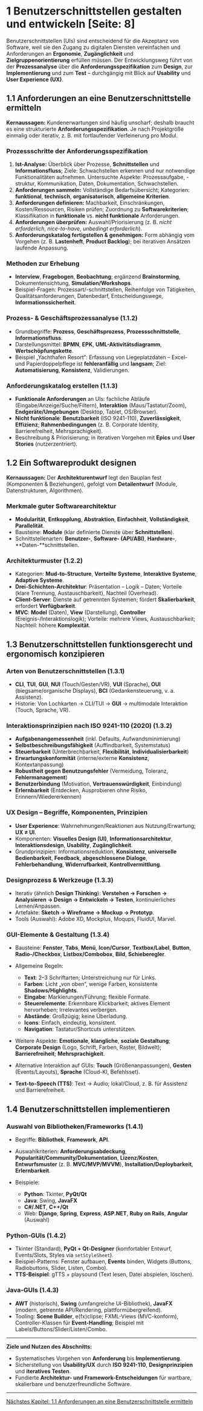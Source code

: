 # 1 Benutzerschnittstellen gestalten und entwickeln [Seite: 8]

Benutzerschnittstellen (UIs) sind entscheidend für die Akzeptanz von Software, weil sie den Zugang zu digitalen Diensten vereinfachen und Anforderungen an **Ergonomie**, **Zugänglichkeit** und **Zielgruppenorientierung** erfüllen müssen. Der Entwicklungsweg führt von der **Prozessanalyse** über die **Anforderungsspezifikation** zum **Design**, zur **Implementierung** und zum **Test** – durchgängig mit Blick auf **Usability** und **User Experience (UX)**. 

## 1.1 Anforderungen an eine Benutzerschnittstelle ermitteln

**Kernaussagen:**
Kundenerwartungen sind häufig unscharf; deshalb braucht es eine strukturierte **Anforderungsspezifikation**. Je nach Projektgröße einmalig oder iterativ, z. B. mit fortlaufender Verfeinerung pro Modul.

### Prozessschritte der **Anforderungsspezifikation**

1. **Ist-Analyse:** Überblick über Prozesse, **Schnittstellen** und **Informationsfluss**; Ziele: Schwachstellen erkennen und nur notwendige Funktionalitäten aufnehmen.
   Untersuchte Aspekte: Prozessaufgabe, -struktur, Kommunikation, Daten, Dokumentation, Schwachstellen.
2. **Anforderungen sammeln:** Vollständige Bedarfsübersicht; Kategorien: **funktional**, **technisch**, **organisatorisch**, **allgemeine Kriterien**.
3. **Anforderungen definieren:** Machbarkeit, Einschränkungen, Kosten/Ressourcen, Risiken prüfen; Zuordnung zu **Softwarekriterien**; Klassifikation in **funktionale** vs. **nicht funktionale** Anforderungen.
4. **Anforderungen überprüfen:** Auswahl/Priorisierung (z. B. *nicht erforderlich*, *nice-to-have*, *unbedingt erforderlich*).
5. **Anforderungskatalog fertigstellen & genehmigen:** Form abhängig vom Vorgehen (z. B. **Lastenheft**, **Product Backlog**); bei iterativen Ansätzen laufende Anpassung.

### Methoden zur Erhebung

* **Interview**, **Fragebogen**, **Beobachtung**; ergänzend **Brainstorming**, Dokumentensichtung, **Simulation/Workshops**.
* Beispiel-Fragen: Prozessart/-schnittstellen, Reihenfolge von Tätigkeiten, Qualitätsanforderungen, Datenbedarf, Entscheidungswege, **Informationssicherheit**.

### Prozess- & Geschäftsprozessanalyse (1.1.2)

* Grundbegriffe: **Prozess**, **Geschäftsprozess**, **Prozessschnittstelle**, **Informationsfluss**.
* Darstellungsmittel: **BPMN**, **EPK**, **UML-Aktivitätsdiagramm**, **Wertschöpfungskette**.
* Beispiel „Yachthafen Resort“: Erfassung von Liegeplatzdaten – Excel- und Papierdoppelpflege ist **fehleranfällig** und **langsam**; Ziel: **Automatisierung**, **Konsistenz**, Validierungen.

### Anforderungskatalog erstellen (1.1.3)

* **Funktionale Anforderungen** an UIs: fachliche Abläufe (Eingabe/Anzeige/Suche/Filtern), **Interaktion** (Maus/Tastatur/Zoom), **Endgeräte/Umgebungen** (Desktop, Tablet, OS/Browser).
* **Nicht funktionale**: **Benutzbarkeit** (ISO 9241-110), **Zuverlässigkeit**, **Effizienz**; **Rahmenbedingungen** (z. B. Corporate Identity, Barrierefreiheit, Mehrsprachigkeit).
* Beschreibung & Priorisierung; in iterativen Vorgehen mit **Epics** und **User Stories** (nutzerzentriert).

## 1.2 Ein Softwareprodukt designen

**Kernaussagen:**
Der **Architekturentwurf** legt den Bauplan fest (Komponenten & Beziehungen), gefolgt vom **Detailentwurf** (Module, Datenstrukturen, Algorithmen).

### Merkmale guter **Softwarearchitektur**

* **Modularität**, **Entkopplung**, **Abstraktion**, **Einfachheit**, **Vollständigkeit**, **Parallelität**.
* Bausteine: **Module** (klar definierte Dienste über **Schnittstellen**).
* Schnittstellenarten: **Benutzer-**, **Software- (API/ABI)**, **Hardware-**, **Daten-**schnittstellen.

### Architekturmuster (1.2.2)

* Kategorien: **Mud-to-Structure**, **Verteilte Systeme**, **Interaktive Systeme**, **Adaptive Systeme**.
* **Drei-Schichten-Architektur**: Präsentation – Logik – Daten; Vorteile (klare Trennung, Austauschbarkeit), Nachteil (Overhead).
* **Client-Server**: Dienste auf getrennten Systemen; fördert **Skalierbarkeit**, erfordert **Verfügbarkeit**.
* **MVC**: **Model** (Daten), **View** (Darstellung), **Controller** (Ereignis-/Interaktionslogik); Vorteile: mehrere Views, Austauschbarkeit; Nachteil: höhere **Komplexität**.

## 1.3 Benutzerschnittstellen funktionsgerecht und ergonomisch konzipieren

### Arten von Benutzerschnittstellen (1.3.1)

* **CLI**, **TUI**, **GUI**, **NUI** (Touch/Gesten/VR), **VUI** (Sprache), **OUI** (biegsame/organische Displays), **BCI** (Gedankensteuerung, v. a. Assistenz).
* Historie: Von Lochkarten → CLI/TUI → **GUI** → multimodale Interaktion (Touch, Sprache, VR).

### Interaktionsprinzipien nach **ISO 9241-110** (2020) (1.3.2)

* **Aufgabenangemessenheit** (inkl. Defaults, Aufwandsminimierung)
* **Selbstbeschreibungsfähigkeit** (Auffindbarkeit, Systemstatus)
* **Steuerbarkeit** (Unterbrechbarkeit, **Flexibilität**, **Individualisierbarkeit**)
* **Erwartungskonformität** (interne/externe **Konsistenz**, Kontextanpassung)
* **Robustheit gegen Benutzungsfehler** (Vermeidung, Toleranz, **Fehlermanagement**)
* **Benutzerbindung** (Motivation, **Vertrauenswürdigkeit**, Einbindung)
* **Erlernbarkeit** (Entdecken, Ausprobieren ohne Risiko, Erinnern/Wiedererkennen)

### **UX Design** – Begriffe, Komponenten, Prinzipien

* **User Experience**: Wahrnehmungen/Reaktionen aus Nutzung/Erwartung; **UX ≠ UI**.
* Komponenten: **Visuelles Design (UI)**, **Informationsarchitektur**, **Interaktionsdesign**, **Usability**, **Zugänglichkeit**.
* Grundprinzipien: Informationsreduktion, **Konsistenz**, **universelle Bedienbarkeit**, **Feedback**, **abgeschlossene Dialoge**, **Fehlerbehandlung**, **Widerrufbarkeit**, **Kontrollvermittlung**.

### Designprozess & Werkzeuge (1.3.3)

* Iterativ (ähnlich **Design Thinking**): **Verstehen → Forschen → Analysieren → Design → Entwickeln → Testen**, kontinuierliches Lernen/Anpassen.
* Artefakte: **Sketch → Wireframe → Mockup → Prototyp**.
* Tools (Auswahl): Adobe XD, Mockplus, Moqups, FluidUI, Marvel.

### GUI-Elemente & Gestaltung (1.3.4)

* Bausteine: **Fenster**, **Tabs**, **Menü**, **Icon/Cursor**, **Textbox/Label**, **Button**, **Radio-/Checkbox**, **Listbox/Combobox**, **Bild**, **Schieberegler**.
* Allgemeine Regeln:

  * **Text**: 2–3 Schriftarten; Unterstreichung nur für Links.
  * **Farben**: Licht „von oben“, wenige Farben, konsistente **Shadows/Highlights**.
  * **Eingabe**: Markierungen/Führung; flexible Formate.
  * **Steuerelemente**: Erkennbare Klickbarkeit; aktives Element hervorheben; Irrelevantes verbergen.
  * **Abstände**: Großzügig; keine Überladung.
  * **Icons**: Einfach, eindeutig, konsistent.
  * **Navigation**: Tastatur/Shortcuts unterstützen.
* Weitere Aspekte: **Emotionale**, **klangliche**, **soziale Gestaltung**; **Corporate Design** (Logo, Schrift, Farben, Raster, Bildwelt); **Barrierefreiheit**; **Mehrsprachigkeit**.
* Alternative Interaktion auf GUIs: **Touch** (Größenanpassungen), **Gesten** (Events/Layouts), **Sprache** (Cloud-KI, Befehlsset).
* **Text-to-Speech (TTS)**: Text → Audio; lokal/Cloud, z. B. für Assistenz und Barrierefreiheit.

## 1.4 Benutzerschnittstellen implementieren

### Auswahl von Bibliotheken/Frameworks (1.4.1)

* Begriffe: **Bibliothek**, **Framework**, **API**.
* Auswahlkriterien: **Anforderungsabdeckung**, **Popularität/Community/Dokumentation**, **Lizenz/Kosten**, **Entwurfsmuster** (z. B. **MVC/MVP/MVVM**), **Installation/Deploybarkeit**, **Erlernbarkeit**.
* Beispiele:

  * **Python**: Tkinter, **PyQt/Qt**
  * **Java**: Swing, **JavaFX**
  * **C#/.NET**, **C++/Qt**
  * Web: **Django**, **Spring**, **Express**, **ASP.NET**, **Ruby on Rails**, **Angular** (Auswahl)

### Python-GUIs (1.4.2)

* Tkinter (Standard), **PyQt + Qt-Designer** (komfortabler Entwurf, Events/Slots, Styles via `setStyleSheet`).
* Beispiel-Patterns: Fenster aufbauen, **Events** binden, Widgets (Buttons, Radiobuttons, Slider, Listen, Combo).
* **TTS-Beispiel**: gTTS + playsound (Text lesen, Datei abspielen, löschen).

### Java-GUIs (1.4.3)

* **AWT** (historisch), **Swing** (umfangreiche UI-Bibliothek), **JavaFX** (modern, getrennte API/Rendering, plattformübergreifend).
* Tooling: **Scene Builder**, e(fx)clipse; FXML-Views (MVC-konform), Controller-Klassen für **Event-Handling**; Beispiel mit Labels/Buttons/Slider/Listen/Combo.

---

**Ziele und Nutzen des Abschnitts:**

* Systematisches Vorgehen von **Anforderung** bis **Implementierung**.
* Sicherstellung von **Usability/UX** durch **ISO 9241-110**, **Designprinzipien** und **iteratives Testen**.
* Fundierte **Architektur- und Framework-Entscheidungen** für wartbare, skalierbare und benutzerfreundliche Software.

---

[Nächstes Kapitel: 1.1 Anforderungen an eine Benutzerschnittstelle ermitteln](1.1_Anforderungen_an_eine_Benutzerschnittstelle_ermitteln.md)